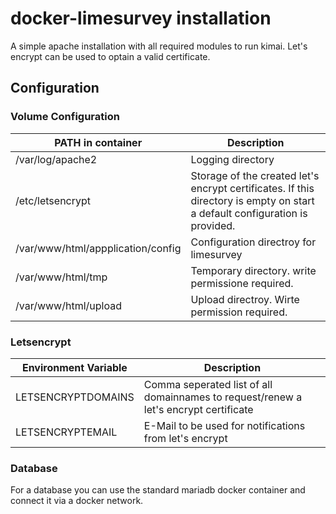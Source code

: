 # docker-limesurvey installation


A simple apache installation with all required modules to run kimai. Let's encrypt can be used to optain a valid certificate. 
  
## Configuration
 
### Volume Configuration
 | PATH in container | Description |
 | ---------------------- | ----------- |
 | /var/log/apache2 | Logging directory |
 | /etc/letsencrypt | Storage of the created let's encrypt certificates. If this directory is empty on start a default configuration is provided.|
 | /var/www/html/appplication/config | Configuration directroy for limesurvey |
 | /var/www/html/tmp | Temporary directory. write permissione required. |
 | /var/www/html/upload | Upload directroy. Wirte permission required. |
 
### Letsencrypt
 | Environment Variable | Description |
 | ---------------------- | ----------- |
 | LETSENCRYPTDOMAINS | Comma seperated list of all domainnames to request/renew a let's encrypt certificate |
 | LETSENCRYPTEMAIL | E-Mail to be used for notifications from let's encrypt |

### Database
For a database you can use the standard mariadb docker container and connect it via a docker network.

